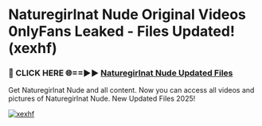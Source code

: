 # Naturegirlnat Nude Original Videos 0nlyFans Leaked - Files Updated! (xexhf)

<h3>🔴 CLICK HERE 🌐==►► <a href="https://tinyurl.com/y5r63du9" rel="nofollow">Naturegirlnat Nude Updated Files</a></h3>

Get Naturegirlnat Nude and all content. Now you can access all videos and pictures of Naturegirlnat Nude. New Updated Files 2025!

[![xexhf](https://i.imgur.com/UVo9nyh.gif)](https://tinyurl.com/y5r63du9)